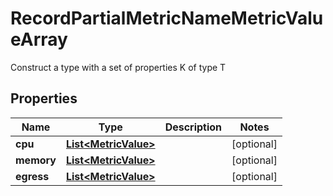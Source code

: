 

# RecordPartialMetricNameMetricValueArray

Construct a type with a set of properties K of type T

## Properties

| Name | Type | Description | Notes |
|------------ | ------------- | ------------- | -------------|
|**cpu** | [**List&lt;MetricValue&gt;**](MetricValue.md) |  |  [optional] |
|**memory** | [**List&lt;MetricValue&gt;**](MetricValue.md) |  |  [optional] |
|**egress** | [**List&lt;MetricValue&gt;**](MetricValue.md) |  |  [optional] |



